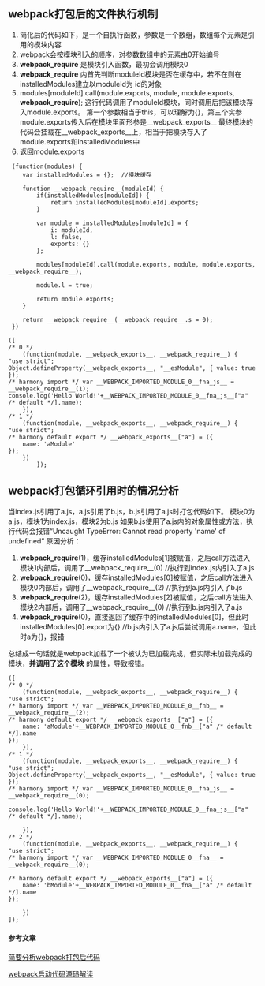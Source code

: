 ## webpack打包后的文件执行机制

1. 简化后的代码如下，是一个自执行函数，参数是一个数组，数组每个元素是引用的模块内容
2. webpack会按模块引入的顺序，对参数数组中的元素由0开始编号
3. __webpack_require__ 是模块引入函数，最初会调用模块0
4. __webpack_require__ 内首先判断moduleId模块是否在缓存中，若不在则在installedModules建立以moduleId为
	id的对象
5. modules[moduleId].call(module.exports, module, module.exports, __webpack_require__);
	这行代码调用了moduleId模块，同时调用后把该模块存入module.exports。
	第一个参数相当于this，可以理解为{}，第三个实参module.exports传入后在模块里面形参是__webpack_exports__
	最终模块的代码会挂载在__webpack_exports__上，相当于把模块存入了module.exports和installedModules中
6. 返回module.exports

```
 (function(modules) {
 	var installedModules = {};  //模块缓存

 	function __webpack_require__(moduleId) {
 		if(installedModules[moduleId]) {
 			return installedModules[moduleId].exports;
 		}
 		
 		var module = installedModules[moduleId] = {
 			i: moduleId,
 			l: false,
 			exports: {}
 		};

 		modules[moduleId].call(module.exports, module, module.exports, __webpack_require__);

 		module.l = true;
 		
 		return module.exports;
 	}

 	return __webpack_require__(__webpack_require__.s = 0);
 })

([
/* 0 */
	(function(module, __webpack_exports__, __webpack_require__) {
"use strict";
Object.defineProperty(__webpack_exports__, "__esModule", { value: true });
/* harmony import */ var __WEBPACK_IMPORTED_MODULE_0__fna_js__ = __webpack_require__(1);
console.log('Hello World!'+__WEBPACK_IMPORTED_MODULE_0__fna_js__["a" /* default */].name);
	}),
/* 1 */
	(function(module, __webpack_exports__, __webpack_require__) {
"use strict";
/* harmony default export */ __webpack_exports__["a"] = ({
    name: 'aModule'
});
	})
		]);
```

## webpack打包循环引用时的情况分析
当index.js引用了a.js，a.js引用了b.js，b.js引用了a.js时打包代码如下。
模块0为a.js，模块1为index.js，模块2为b.js
如果b.js使用了a.js内的对象属性或方法，执行代码会报错“Uncaught TypeError: Cannot read property 'name' of undefined”
原因分析：
1. __webpack_require__(1)，缓存installedModules[1]被赋值，之后call方法进入模块1内部后，调用了__webpack_require__(0)	//执行到index.js内引入了a.js
2. __webpack_require__(0)，缓存installedModules[0]被赋值，之后call方法进入模块0内部后，调用了__webpack_require__(2)	//执行到a.js内引入了b.js
3. __webpack_require__(2)，缓存installedModules[2]被赋值，之后call方法进入模块2内部后，调用了__webpack_require__(0)	//执行到b.js内引入了a.js
4. __webpack_require__(0)，直接返回了缓存中的installedModules[0]，但此时installedModules[0].export为{}	//b.js内引入了a.js后尝试调用a.name，但此时a为{}，报错

总结成一句话就是webpack加载了一个被认为已加载完成，但实际未加载完成的模块，**并调用了这个模块** 的属性，导致报错。
```
([
/* 0 */
	(function(module, __webpack_exports__, __webpack_require__) {
"use strict";
/* harmony import */ var __WEBPACK_IMPORTED_MODULE_0__fnb__ = __webpack_require__(2);
/* harmony default export */ __webpack_exports__["a"] = ({
    name: 'aModule'+__WEBPACK_IMPORTED_MODULE_0__fnb__["a" /* default */].name
});
	}),
/* 1 */
	(function(module, __webpack_exports__, __webpack_require__) {
"use strict";
Object.defineProperty(__webpack_exports__, "__esModule", { value: true });
/* harmony import */ var __WEBPACK_IMPORTED_MODULE_0__fna_js__ = __webpack_require__(0);

console.log('Hello World!'+__WEBPACK_IMPORTED_MODULE_0__fna_js__["a" /* default */].name);

	}),
/* 2 */
	(function(module, __webpack_exports__, __webpack_require__) {
"use strict";
/* harmony import */ var __WEBPACK_IMPORTED_MODULE_0__fna__ = __webpack_require__(0);

/* harmony default export */ __webpack_exports__["a"] = ({
    name: 'bModule'+__WEBPACK_IMPORTED_MODULE_0__fna__["a" /* default */].name
});

	})
]);
```

#### 参考文章
[简要分析webpack打包后代码](https://segmentfault.com/a/1190000006814420 "简要分析webpack打包后代码")

[webpack启动代码源码解读](https://segmentfault.com/a/1190000016524677 "webpack启动代码源码解读")